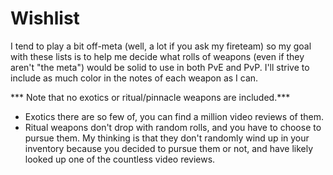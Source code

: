 # Wishlist
I tend to play a bit off-meta (well, a lot if you ask my fireteam) so my goal with these lists is to help me decide what rolls of weapons (even if they aren't "the meta") would be solid to use in both PvE and PvP. I'll strive to include as much color in the notes of each weapon as I can.

*** Note that no exotics or ritual/pinnacle weapons are included.***
* Exotics there are so few of, you can find a million video reviews of them.
* Ritual weapons don't drop with random rolls, and you have to choose to pursue them. My thinking is that they don't randomly wind up in your inventory because you decided to pursue them or not, and have likely looked up one of the countless video reviews.
